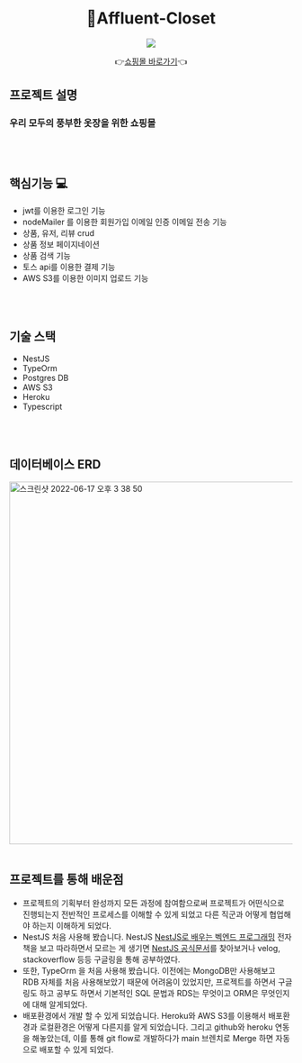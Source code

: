 <div align = "center">

  # 🛒Affluent-Closet
  
  <img src="https://user-images.githubusercontent.com/67010993/174305649-828841ef-6ba9-438a-bbbf-1934f5392776.png"/>

  
  👉<a href="https://affluent-closet.netlify.app/">쇼핑몰 바로가기</a>👈
 
</div>

## 프로젝트 설명

### 우리 모두의 풍부한 옷장을 위한 쇼핑몰

<br/>
<br/>


## 핵심기능 💻

* jwt를 이용한 로그인 기능
* nodeMailer 를 이용한 회원가입 이메일 인증 이메일 전송 기능
* 상품, 유저, 리뷰 crud
* 상품 정보 페이지네이션
* 상품 검색 기능
* 토스 api를 이용한 결제 기능
* AWS S3를 이용한 이미지 업로드 기능

<br/>
<br/>

## 기술 스택

* NestJS
* TypeOrm
* Postgres DB
* AWS S3
* Heroku
* Typescript

<br/>
<br/>

## 데이터베이스 ERD

<img width="644" alt="스크린샷 2022-06-17 오후 3 38 50" src="https://user-images.githubusercontent.com/67010993/174240464-55a3e7e2-5f86-470b-94ce-b46fd7c37684.png">

<br/>
<br/>

## 프로젝트를 통해 배운점

* 프로젝트의 기획부터 완성까지 모든 과정에 참여함으로써 프로젝트가 어떤식으로 진행되는지 전반적인 프로세스를 이해할 수 있게 되었고 다른 직군과 어떻게 협업해야 하는지 이해하게 되었다.
* NestJS 처음 사용해 봤습니다. NestJS <a href="https://wikidocs.net/book/7059">NestJS로 배우는 벡엔드 프로그래밍</a> 전자책을 보고 따라하면서 모르는 게 생기면 <a href="https://docs.nestjs.com/">NestJS 공식문서</a>를 찾아보거나 velog, stackoverflow 등등 구글링을 통해 공부하였다.
* 또한, TypeOrm 을 처음 사용해 봤습니다. 이전에는 MongoDB만 사용해보고 RDB 자체를 처음 사용해보았기 때문에 어려움이 있었지만, 프로젝트를 하면서 구글링도 하고 공부도 하면서 기본적인 SQL 문법과 RDS는 무엇이고 ORM은 무엇인지에 대해 알게되었다.
* 배포환경에서 개발 할 수 있게 되었습니다. Heroku와 AWS S3를 이용해서 배포환경과 로컬환경은 어떻게 다른지를 알게 되었습니다. 그리고 github와 heroku 연동을 해놓았는데, 이를 통해 git flow로 개발하다가 main 브렌치로 Merge 하면 자동으로 배포할 수 있게 되었다. 

